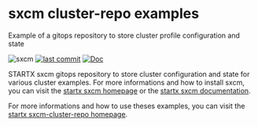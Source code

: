 # sxcm cluster-repo examples

Example of a gitops repository to store cluster profile configuration and state


![sxcm](https://img.shields.io/badge/latest-v0.0.4-blue.svg) [![last commit](https://img.shields.io/github/last-commit/startxfr/sxcm-cluster-repo.svg)](https://github.com/startxfr/sxcm) [![Doc](https://readthedocs.org/projects/sxcm-cluster-repo/badge)](https://sxcm-cluster-repo.readthedocs.io)

STARTX sxcm gitops repository to store cluster configuration and state for various cluster examples.
For more informations and how to install sxcm, you can visit the [startx sxcm homepage](https://startxfr.github.io/sxcm) or the [startx sxcm documentation](https://sxcm.readthedocs.io).

For more informations and how to use theses examples, you can visit the [startx sxcm-cluster-repo homepage](https://sxcm-cluster-repo.readthedocs.io).
